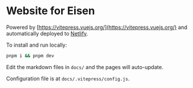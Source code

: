# Website for Eisen

Powered by [https://vitepress.vuejs.org/](https://vitepress.vuejs.org/) and
automatically deployed to [Netlify](https://netlify.app/).

To install and run locally:

```sh
pnpm i && pnpm dev
```

Edit the markdown files in `docs/` and the pages will auto-update.

Configuration file is at `docs/.vitepress/config.js`.
